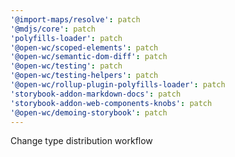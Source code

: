 ```yaml
---
'@import-maps/resolve': patch
'@mdjs/core': patch
'polyfills-loader': patch
'@open-wc/scoped-elements': patch
'@open-wc/semantic-dom-diff': patch
'@open-wc/testing': patch
'@open-wc/testing-helpers': patch
'@open-wc/rollup-plugin-polyfills-loader': patch
'storybook-addon-markdown-docs': patch
'storybook-addon-web-components-knobs': patch
'@open-wc/demoing-storybook': patch
---
```


Change type distribution workflow

